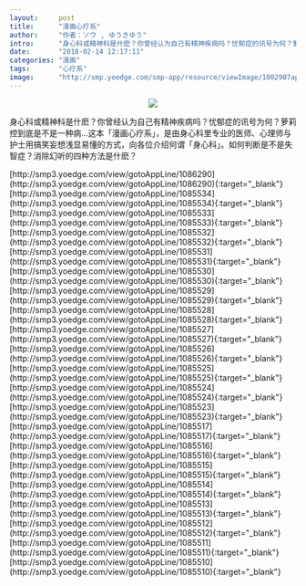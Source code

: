 ```yaml
---
layout:     post
title:      "漫画心疗系"
author:     "作者：ソウ , ゆうきゆう"
intro:      "身心科或精神科是什麽？你曾经认为自己有精神疾病吗？忧郁症的讯号为何？萝莉控到底是不是一种病…这本「漫画心疗系」，是由身心科里专业的医师、心理师与护士用搞笑妄想浅显易懂的方式，向各位介绍何谓「身心科」。如何判断是不是失智症？消除幻听的四种方法是什麽？"
date:       "2018-02-14 12:17:11"
categories: "漫画"
tags:       "心疗系"
image:      "http://smp.yoedge.com/smp-app/resource/viewImage/1002907appline.png"
---
```

<div style="text-align: center">
<p><img src="http://smp.yoedge.com/smp-app/resource/viewImage/1002907appline.png"/></p>
</div>
<p class="post-meta">
<span>身心科或精神科是什麽？你曾经认为自己有精神疾病吗？忧郁症的讯号为何？萝莉控到底是不是一种病…这本「漫画心疗系」，是由身心科里专业的医师、心理师与护士用搞笑妄想浅显易懂的方式，向各位介绍何谓「身心科」。如何判断是不是失智症？消除幻听的四种方法是什麽？</span>
</p>
[http://smp3.yoedge.com/view/gotoAppLine/1086290](http://smp3.yoedge.com/view/gotoAppLine/1086290){:target="_blank"}
[http://smp3.yoedge.com/view/gotoAppLine/1085534](http://smp3.yoedge.com/view/gotoAppLine/1085534){:target="_blank"}
[http://smp3.yoedge.com/view/gotoAppLine/1085533](http://smp3.yoedge.com/view/gotoAppLine/1085533){:target="_blank"}
[http://smp3.yoedge.com/view/gotoAppLine/1085532](http://smp3.yoedge.com/view/gotoAppLine/1085532){:target="_blank"}
[http://smp3.yoedge.com/view/gotoAppLine/1085531](http://smp3.yoedge.com/view/gotoAppLine/1085531){:target="_blank"}
[http://smp3.yoedge.com/view/gotoAppLine/1085530](http://smp3.yoedge.com/view/gotoAppLine/1085530){:target="_blank"}
[http://smp3.yoedge.com/view/gotoAppLine/1085529](http://smp3.yoedge.com/view/gotoAppLine/1085529){:target="_blank"}
[http://smp3.yoedge.com/view/gotoAppLine/1085528](http://smp3.yoedge.com/view/gotoAppLine/1085528){:target="_blank"}
[http://smp3.yoedge.com/view/gotoAppLine/1085527](http://smp3.yoedge.com/view/gotoAppLine/1085527){:target="_blank"}
[http://smp3.yoedge.com/view/gotoAppLine/1085526](http://smp3.yoedge.com/view/gotoAppLine/1085526){:target="_blank"}
[http://smp3.yoedge.com/view/gotoAppLine/1085525](http://smp3.yoedge.com/view/gotoAppLine/1085525){:target="_blank"}
[http://smp3.yoedge.com/view/gotoAppLine/1085524](http://smp3.yoedge.com/view/gotoAppLine/1085524){:target="_blank"}
[http://smp3.yoedge.com/view/gotoAppLine/1085523](http://smp3.yoedge.com/view/gotoAppLine/1085523){:target="_blank"}
[http://smp3.yoedge.com/view/gotoAppLine/1085517](http://smp3.yoedge.com/view/gotoAppLine/1085517){:target="_blank"}
[http://smp3.yoedge.com/view/gotoAppLine/1085516](http://smp3.yoedge.com/view/gotoAppLine/1085516){:target="_blank"}
[http://smp3.yoedge.com/view/gotoAppLine/1085515](http://smp3.yoedge.com/view/gotoAppLine/1085515){:target="_blank"}
[http://smp3.yoedge.com/view/gotoAppLine/1085514](http://smp3.yoedge.com/view/gotoAppLine/1085514){:target="_blank"}
[http://smp3.yoedge.com/view/gotoAppLine/1085513](http://smp3.yoedge.com/view/gotoAppLine/1085513){:target="_blank"}
[http://smp3.yoedge.com/view/gotoAppLine/1085512](http://smp3.yoedge.com/view/gotoAppLine/1085512){:target="_blank"}
[http://smp3.yoedge.com/view/gotoAppLine/1085511](http://smp3.yoedge.com/view/gotoAppLine/1085511){:target="_blank"}
[http://smp3.yoedge.com/view/gotoAppLine/1085510](http://smp3.yoedge.com/view/gotoAppLine/1085510){:target="_blank"}


